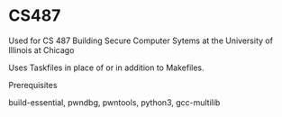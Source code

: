 # CS487
Used for CS 487 Building Secure Computer Sytems at the University of Illinois at Chicago

Uses Taskfiles in place of or in addition to Makefiles.

Prerequisites

build-essential, pwndbg, pwntools, python3, gcc-multilib
